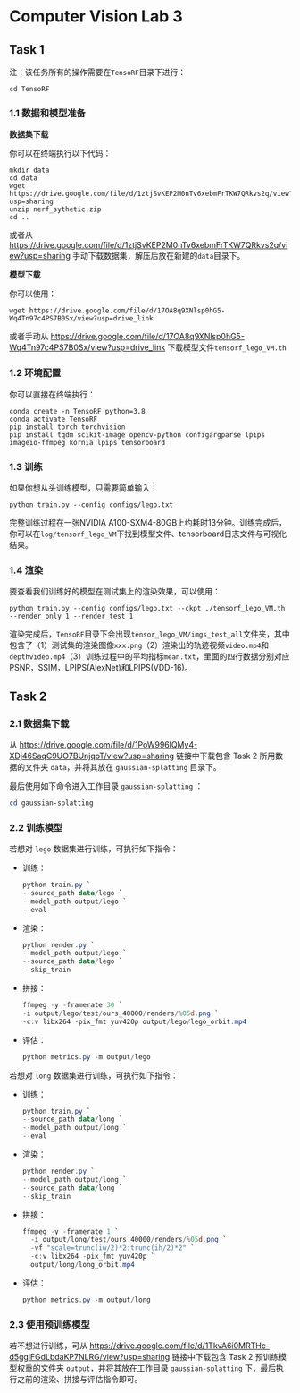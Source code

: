 # Computer Vision Lab 3

## Task 1

注：该任务所有的操作需要在`TensoRF`目录下进行：

```
cd TensoRF
```

### 1.1 数据和模型准备

**数据集下载**

你可以在终端执行以下代码：

```
mkdir data
cd data
wget https://drive.google.com/file/d/1ztjSvKEP2M0nTv6xebmFrTKW7QRkvs2q/view?usp=sharing
unzip nerf_sythetic.zip
cd ..
```

或者从 https://drive.google.com/file/d/1ztjSvKEP2M0nTv6xebmFrTKW7QRkvs2q/view?usp=sharing 手动下载数据集，解压后放在新建的`data`目录下。

**模型下载**

你可以使用：

```
wget https://drive.google.com/file/d/17OA8q9XNlsp0hG5-Wq4Tn97c4PS7B0Sx/view?usp=drive_link
```

或者手动从 https://drive.google.com/file/d/17OA8q9XNlsp0hG5-Wq4Tn97c4PS7B0Sx/view?usp=drive_link 下载模型文件`tensorf_lego_VM.th`

### 1.2 环境配置

你可以直接在终端执行：

```
conda create -n TensoRF python=3.8
conda activate TensoRF
pip install torch torchvision
pip install tqdm scikit-image opencv-python configargparse lpips imageio-ffmpeg kornia lpips tensorboard
```

### 1.3 训练

如果你想从头训练模型，只需要简单输入：

```
python train.py --config configs/lego.txt
```

完整训练过程在一张NVIDIA A100-SXM4-80GB上约耗时13分钟。训练完成后，你可以在`log/tensorf_lego_VM`下找到模型文件、tensorboard日志文件与可视化结果。

### 1.4 渲染

要查看我们训练好的模型在测试集上的渲染效果，可以使用：

```
python train.py --config configs/lego.txt --ckpt ./tensorf_lego_VM.th --render_only 1 --render_test 1 
```

渲染完成后，`TensoRF`目录下会出现`tensor_lego_VM/imgs_test_all`文件夹，其中包含了（1）测试集的渲染图像`xxx.png`（2）渲染出的轨迹视频`video.mp4`和`depthvideo.mp4`（3）训练过程中的平均指标`mean.txt`，里面的四行数据分别对应PSNR，SSIM，LPIPS(AlexNet)和LPIPS(VDD-16)。



## Task 2

### 2.1 数据集下载

从 https://drive.google.com/file/d/1PoW996lQMy4-XDj46SaqC9UO7BUnjqoT/view?usp=sharing  链接中下载包含 Task 2 所用数据的文件夹 `data`，并将其放在 `gaussian-splatting` 目录下。

最后使用如下命令进入工作目录 `gaussian-splatting` ：

```powershell
cd gaussian-splatting
```



### 2.2 训练模型

若想对 `lego` 数据集进行训练，可执行如下指令：

- 训练：

  ```powershell
  python train.py `
  --source_path data/lego `
  --model_path output/lego `
  --eval
  ```

- 渲染：

  ```powershell
  python render.py `
  --model_path output/lego `
  --source_path data/lego `
  --skip_train
  ```

- 拼接：

  ```powershell
  ffmpeg -y -framerate 30 `
  -i output/lego/test/ours_40000/renders/%05d.png `
  -c:v libx264 -pix_fmt yuv420p output/lego/lego_orbit.mp4
  ```

- 评估：

  ```powershell
  python metrics.py -m output/lego
  ```

若想对 `long` 数据集进行训练，可执行如下指令：

- 训练：

  ```powershell
  python train.py `
  --source_path data/long `
  --model_path output/long `
  --eval
  ```

- 渲染：

  ```powershell
  python render.py `
  --model_path output/long `
  --source_path data/long `
  --skip_train
  ```

- 拼接：

  ```powershell
  ffmpeg -y -framerate 1 `
    -i output/long/test/ours_40000/renders/%05d.png `
    -vf "scale=trunc(iw/2)*2:trunc(ih/2)*2" `
    -c:v libx264 -pix_fmt yuv420p `
    output/long/long_orbit.mp4
  ```

- 评估：

  ```powershell
  python metrics.py -m output/long
  ```



### 2.3 使用预训练模型

若不想进行训练，可从 https://drive.google.com/file/d/1TkvA6i0MRTHc-d5ggiFGdLbdaKP7NLRG/view?usp=sharing  链接中下载包含 Task 2 预训练模型权重的文件夹 `output`，并将其放在工作目录 `gaussian-splatting` 下，最后执行之前的渲染、拼接与评估指令即可。

